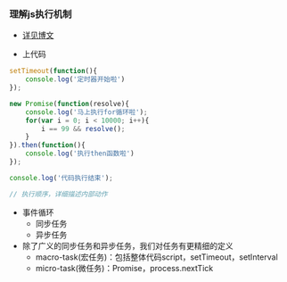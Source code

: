 ### 理解js执行机制
- [详见博文](https://juejin.im/post/59e85eebf265da430d571f89)

- 上代码
```js
setTimeout(function(){
    console.log('定时器开始啦')
});

new Promise(function(resolve){
    console.log('马上执行for循环啦');
    for(var i = 0; i < 10000; i++){
        i == 99 && resolve();
    }
}).then(function(){
    console.log('执行then函数啦')
});

console.log('代码执行结束');

// 执行顺序，详细描述内部动作
```

- 事件循环
    - 同步任务
    - 异步任务
- 除了广义的同步任务和异步任务，我们对任务有更精细的定义
    - macro-task(宏任务)：包括整体代码script，setTimeout，setInterval
    - micro-task(微任务)：Promise，process.nextTick

